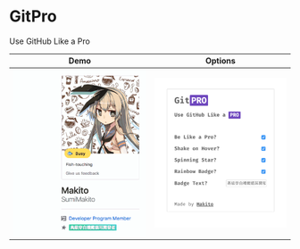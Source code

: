 # GitPro

Use GitHub Like a Pro

|Demo|Options|
|:-:|:-:|
|![Demo](_art/demo.gif)|![Options](_art/options.png)|